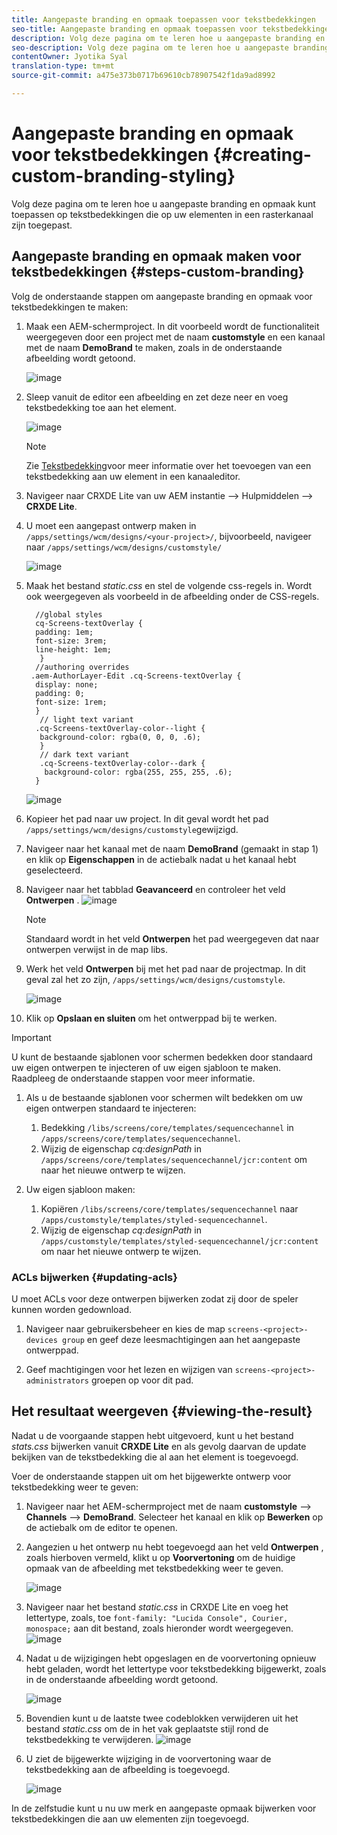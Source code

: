 ```yaml
---
title: Aangepaste branding en opmaak toepassen voor tekstbedekkingen
seo-title: Aangepaste branding en opmaak toepassen voor tekstbedekkingen
description: Volg deze pagina om te leren hoe u aangepaste branding en opmaak voor tekstbedekkingen kunt toepassen.
seo-description: Volg deze pagina om te leren hoe u aangepaste branding en opmaak voor tekstbedekkingen kunt toepassen.
contentOwner: Jyotika Syal
translation-type: tm+mt
source-git-commit: a475e373b0717b69610cb78907542f1da9ad8992

---
```



# Aangepaste branding en opmaak voor tekstbedekkingen {#creating-custom-branding-styling}

Volg deze pagina om te leren hoe u aangepaste branding en opmaak kunt toepassen op tekstbedekkingen die op uw elementen in een rasterkanaal zijn toegepast.

## Aangepaste branding en opmaak maken voor tekstbedekkingen {#steps-custom-branding}

Volg de onderstaande stappen om aangepaste branding en opmaak voor tekstbedekkingen te maken:

1. Maak een AEM-schermproject. In dit voorbeeld wordt de functionaliteit weergegeven door een project met de naam **customstyle** en een kanaal met de naam **DemoBrand** te maken, zoals in de onderstaande afbeelding wordt getoond.

   ![image](/help/user-guide/assets/custom-brand/custom-brand1.png)

1. Sleep vanuit de editor een afbeelding en zet deze neer en voeg tekstbedekking toe aan het element.

   ![image](/help/user-guide/assets/custom-brand/custom-brand2.png)

   >[!NOTE]
   >Zie [Tekstbedekking](/help/user-guide/text-overlay.md)voor meer informatie over het toevoegen van een tekstbedekking aan uw element in een kanaaleditor.

1. Navigeer naar CRXDE Lite van uw AEM instantie —> Hulpmiddelen —> **CRXDE Lite**.

1. U moet een aangepast ontwerp maken in `/apps/settings/wcm/designs/<your-project>/`, bijvoorbeeld, navigeer naar `/apps/settings/wcm/designs/customstyle/`

   ![image](/help/user-guide/assets/custom-brand/custom-brand3.png)

1. Maak het bestand *static.css* en stel de volgende css-regels in. Wordt ook weergegeven als voorbeeld in de afbeelding onder de CSS-regels.

   ```shell
     //global styles
     cq-Screens-textOverlay {
     padding: 1em;
     font-size: 3rem;
     line-height: 1em;
      }
     //authoring overrides
    .aem-AuthorLayer-Edit .cq-Screens-textOverlay {
     display: none;
     padding: 0;
     font-size: 1rem;
     }
      // light text variant
     .cq-Screens-textOverlay-color--light {
      background-color: rgba(0, 0, 0, .6);
      }
      // dark text variant
      .cq-Screens-textOverlay-color--dark {
       background-color: rgba(255, 255, 255, .6);
     }
   ```
   ![image](/help/user-guide/assets/custom-brand/custom-brand4.png)

1. Kopieer het pad naar uw project. In dit geval wordt het pad `/apps/settings/wcm/designs/customstyle`gewijzigd.

1. Navigeer naar het kanaal met de naam **DemoBrand** (gemaakt in stap 1) en klik op **Eigenschappen** in de actiebalk nadat u het kanaal hebt geselecteerd.

1. Navigeer naar het tabblad **Geavanceerd** en controleer het veld **Ontwerpen** .
   ![image](/help/user-guide/assets/custom-brand/custom-brand5.png)

   >[!NOTE]
   >Standaard wordt in het veld **Ontwerpen** het pad weergegeven dat naar ontwerpen verwijst in de map libs.

1. Werk het veld **Ontwerpen** bij met het pad naar de projectmap. In dit geval zal het zo zijn, `/apps/settings/wcm/designs/customstyle`.

   ![image](/help/user-guide/assets/custom-brand/custom-brand6.png)

1. Klik op **Opslaan en sluiten** om het ontwerppad bij te werken.

>[!IMPORTANT]
> U kunt de bestaande sjablonen voor schermen bedekken door standaard uw eigen ontwerpen te injecteren of uw eigen sjabloon te maken. Raadpleeg de onderstaande stappen voor meer informatie.

1. Als u de bestaande sjablonen voor schermen wilt bedekken om uw eigen ontwerpen standaard te injecteren:

   1. Bedekking `/libs/screens/core/templates/sequencechannel` in `/apps/screens/core/templates/sequencechannel`.
   1. Wijzig de eigenschap *cq:designPath* in `/apps/screens/core/templates/sequencechannel/jcr:content` om naar het nieuwe ontwerp te wijzen.

1. Uw eigen sjabloon maken:
   1. Kopiëren `/libs/screens/core/templates/sequencechannel` naar `/apps/customstyle/templates/styled-sequencechannel`.
   1. Wijzig de eigenschap *cq:designPath* in `/apps/customstyle/templates/styled-sequencechannel/jcr:content` om naar het nieuwe ontwerp te wijzen.


### ACLs bijwerken {#updating-acls}

U moet ACLs voor deze ontwerpen bijwerken zodat zij door de speler kunnen worden gedownload.

1. Navigeer naar gebruikersbeheer en kies de map `screens-<project>-devices group` en geef deze leesmachtigingen aan het aangepaste ontwerppad.

1. Geef machtigingen voor het lezen en wijzigen van `screens-<project>-administrators` groepen op voor dit pad.

## Het resultaat weergeven {#viewing-the-result}

Nadat u de voorgaande stappen hebt uitgevoerd, kunt u het bestand *stats.css* bijwerken vanuit **CRXDE Lite** en als gevolg daarvan de update bekijken van de tekstbedekking die al aan het element is toegevoegd.

Voer de onderstaande stappen uit om het bijgewerkte ontwerp voor tekstbedekking weer te geven:

1. Navigeer naar het AEM-schermproject met de naam **customstyle** —> **Channels** —> **DemoBrand**. Selecteer het kanaal en klik op **Bewerken** op de actiebalk om de editor te openen.

1. Aangezien u het ontwerp nu hebt toegevoegd aan het veld **Ontwerpen** , zoals hierboven vermeld, klikt u op **Voorvertoning** om de huidige opmaak van de afbeelding met tekstbedekking weer te geven.

   ![image](/help/user-guide/assets/custom-brand/custom-brand7.png)

1. Navigeer naar het bestand *static.css* in CRXDE Lite en voeg het lettertype, zoals, toe `font-family: "Lucida Console", Courier, monospace;` aan dit bestand, zoals hieronder wordt weergegeven.
   ![image](/help/user-guide/assets/custom-brand/custom-brand8.png)

1. Nadat u de wijzigingen hebt opgeslagen en de voorvertoning opnieuw hebt geladen, wordt het lettertype voor tekstbedekking bijgewerkt, zoals in de onderstaande afbeelding wordt getoond.

   ![image](/help/user-guide/assets/custom-brand/custom-brand9.png)

1. Bovendien kunt u de laatste twee codeblokken verwijderen uit het bestand *static.css* om de in het vak geplaatste stijl rond de tekstbedekking te verwijderen.
   ![image](/help/user-guide/assets/custom-brand/custom-brand10.png)

1. U ziet de bijgewerkte wijziging in de voorvertoning waar de tekstbedekking aan de afbeelding is toegevoegd.

   ![image](/help/user-guide/assets/custom-brand/custom-brand11.png)

In de zelfstudie kunt u nu uw merk en aangepaste opmaak bijwerken voor tekstbedekkingen die aan uw elementen zijn toegevoegd.









